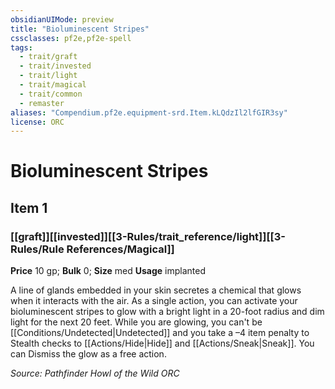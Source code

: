 ```yaml
---
obsidianUIMode: preview
title: "Bioluminescent Stripes"
cssclasses: pf2e,pf2e-spell
tags:
  - trait/graft
  - trait/invested
  - trait/light
  - trait/magical
  - trait/common
  - remaster
aliases: "Compendium.pf2e.equipment-srd.Item.kLQdzIl2lfGIR3sy"
license: ORC
---
```

# Bioluminescent Stripes
## Item 1
### [[graft]][[invested]][[3-Rules/trait_reference/light]][[3-Rules/Rule References/Magical]]


**Price** 10 gp; 
**Bulk** 0; **Size** med
**Usage** implanted

A line of glands embedded in your skin secretes a chemical that glows when it interacts with the air. As a single action, you can activate your bioluminescent stripes to glow with a bright light in a 20-foot radius and dim light for the next 20 feet. While you are glowing, you can't be [[Conditions/Undetected|Undetected]] and you take a –4 item penalty to Stealth checks to [[Actions/Hide|Hide]] and [[Actions/Sneak|Sneak]]. You can Dismiss the glow as a free action.

*Source: Pathfinder Howl of the Wild*
*ORC*